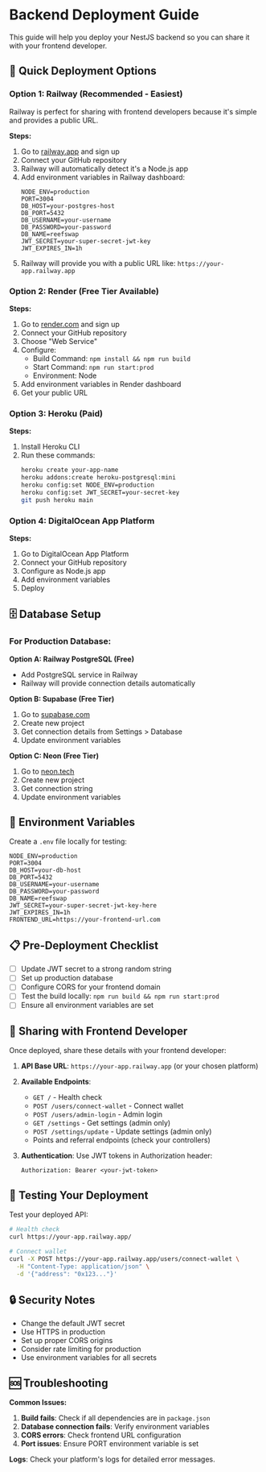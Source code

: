 # Backend Deployment Guide

This guide will help you deploy your NestJS backend so you can share it with your frontend developer.

## 🚀 Quick Deployment Options

### Option 1: Railway (Recommended - Easiest)

Railway is perfect for sharing with frontend developers because it's simple and provides a public URL.

**Steps:**

1. Go to [railway.app](https://railway.app) and sign up
2. Connect your GitHub repository
3. Railway will automatically detect it's a Node.js app
4. Add environment variables in Railway dashboard:
   ```
   NODE_ENV=production
   PORT=3004
   DB_HOST=your-postgres-host
   DB_PORT=5432
   DB_USERNAME=your-username
   DB_PASSWORD=your-password
   DB_NAME=reefswap
   JWT_SECRET=your-super-secret-jwt-key
   JWT_EXPIRES_IN=1h
   ```
5. Railway will provide you with a public URL like: `https://your-app.railway.app`

### Option 2: Render (Free Tier Available)

**Steps:**

1. Go to [render.com](https://render.com) and sign up
2. Connect your GitHub repository
3. Choose "Web Service"
4. Configure:
   - Build Command: `npm install && npm run build`
   - Start Command: `npm run start:prod`
   - Environment: Node
5. Add environment variables in Render dashboard
6. Get your public URL

### Option 3: Heroku (Paid)

**Steps:**

1. Install Heroku CLI
2. Run these commands:
   ```bash
   heroku create your-app-name
   heroku addons:create heroku-postgresql:mini
   heroku config:set NODE_ENV=production
   heroku config:set JWT_SECRET=your-secret-key
   git push heroku main
   ```

### Option 4: DigitalOcean App Platform

**Steps:**

1. Go to DigitalOcean App Platform
2. Connect your GitHub repository
3. Configure as Node.js app
4. Add environment variables
5. Deploy

## 🗄️ Database Setup

### For Production Database:

**Option A: Railway PostgreSQL (Free)**

- Add PostgreSQL service in Railway
- Railway will provide connection details automatically

**Option B: Supabase (Free Tier)**

1. Go to [supabase.com](https://supabase.com)
2. Create new project
3. Get connection details from Settings > Database
4. Update environment variables

**Option C: Neon (Free Tier)**

1. Go to [neon.tech](https://neon.tech)
2. Create new project
3. Get connection string
4. Update environment variables

## 🔧 Environment Variables

Create a `.env` file locally for testing:

```env
NODE_ENV=production
PORT=3004
DB_HOST=your-db-host
DB_PORT=5432
DB_USERNAME=your-username
DB_PASSWORD=your-password
DB_NAME=reefswap
JWT_SECRET=your-super-secret-jwt-key-here
JWT_EXPIRES_IN=1h
FRONTEND_URL=https://your-frontend-url.com
```

## 📋 Pre-Deployment Checklist

- [ ] Update JWT secret to a strong random string
- [ ] Set up production database
- [ ] Configure CORS for your frontend domain
- [ ] Test the build locally: `npm run build && npm run start:prod`
- [ ] Ensure all environment variables are set

## 🔗 Sharing with Frontend Developer

Once deployed, share these details with your frontend developer:

1. **API Base URL**: `https://your-app.railway.app` (or your chosen platform)
2. **Available Endpoints**:

   - `GET /` - Health check
   - `POST /users/connect-wallet` - Connect wallet
   - `POST /users/admin-login` - Admin login
   - `GET /settings` - Get settings (admin only)
   - `POST /settings/update` - Update settings (admin only)
   - Points and referral endpoints (check your controllers)

3. **Authentication**: Use JWT tokens in Authorization header:
   ```
   Authorization: Bearer <your-jwt-token>
   ```

## 🧪 Testing Your Deployment

Test your deployed API:

```bash
# Health check
curl https://your-app.railway.app/

# Connect wallet
curl -X POST https://your-app.railway.app/users/connect-wallet \
  -H "Content-Type: application/json" \
  -d '{"address": "0x123..."}'
```

## 🔒 Security Notes

- Change the default JWT secret
- Use HTTPS in production
- Set up proper CORS origins
- Consider rate limiting for production
- Use environment variables for all secrets

## 🆘 Troubleshooting

**Common Issues:**

1. **Build fails**: Check if all dependencies are in `package.json`
2. **Database connection fails**: Verify environment variables
3. **CORS errors**: Check frontend URL configuration
4. **Port issues**: Ensure PORT environment variable is set

**Logs**: Check your platform's logs for detailed error messages.
